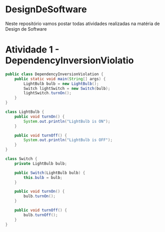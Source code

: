 # DesignDeSoftware
Neste repositório vamos postar todas atividades realizadas na matéria de Design de Software

# Atividade 1 - DependencyInversionViolatio

```java
public class DependencyInversionViolation {
    public static void main(String[] args) {
        LightBulb bulb = new LightBulb();
        Switch lightSwitch = new Switch(bulb);
        lightSwitch.turnOn();
    }
}

class LightBulb {
    public void turnOn() {
        System.out.println("LightBulb is ON");
    }

    public void turnOff() {
        System.out.println("LightBulb is OFF");
    }
}

class Switch {
    private LightBulb bulb;

    public Switch(LightBulb bulb) {
        this.bulb = bulb;
    }

    public void turnOn() {
        bulb.turnOn();
    }

    public void turnOff() {
        bulb.turnOff();
    }
}
```
